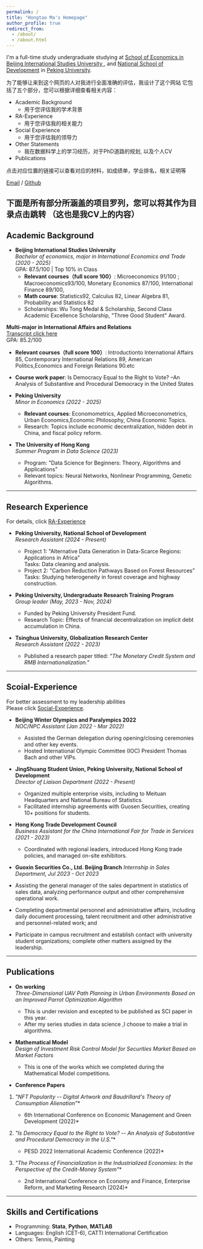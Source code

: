 ```yaml
---
permalink: /
title: "Hongtao Ma's Homepage"
author_profile: true
redirect_from: 
  - /about/
  - /about.html
---
```


I'm a full-time study undergraduate studying at [School of Economics in Beijing International Studies University ](https://en.bisu.edu.cn/), and [National School of Development](https://en.nsd.pku.edu.cn/) in [Peking University](https://www.pku.edu.cn/). 

为了能够让来到这个网页的人对我进行全面准确的评估，我设计了这个网站
它包括了五个部分，您可以根据详细查看相关内容：
 - Academic Background
   - 用于您评估我的学术背景
 - RA-Experience
   - 用于您评估我的相关能力
 - Social Experience
   - 用于您评估我的领导力
 - Other Statements
   - 我在数据科学上的学习经历，对于PhD道路的规划, 以及个人CV
 - Publications

点击对应位置的链接可以查看对应的材料，如成绩单，学业排名，相关证明等

[Email](mailto:2200935143@stu.pku.edu.cn) / [Github](https://github.com/hongtao021022) 

下面是所有部分所涵盖的项目罗列，您可以将其作为目录点击跳转
（这也是我CV上的内容）
---

## Academic Background

- **Beijing International Studies University**  
  *Bachelor of economics, major in International Economics and Trade (2020 - 2025)*  
  GPA: 87.5/100 | Top 10% in Class  
  - __Relevant courses（full score 100）__: Microeconomics 91/100 ; Macroeconomics93/100, Monetary Economics 87/100, International Finance 89/100,   
  - __Math course__: Statistics92, Calculus 82, Linear Algebra 81, Probability and Statistics 82 
  - Scholarships: Wu Tong Medal & Scholarship, Second Class Academic Excellence Scholarship, "Three Good Student" Award.

**Multi-major in International Affairs and Relations**  
  [Transcript click here](../files/04-BISU-Multi-major-transcript.pdf)
  <br/>GPA: 85.2/100 
  - __Relevant courses（full score 100）__: Introductionto International Affairs 85, Contemporary International Relations 89, American Politics,Economics and Foreign Relations 90.etc
  - __Course work paper__: Is Democracy Equal to the Right to Vote? –An Analysis of Substantive and Procedural Democracy in the United States

- **Peking University**  
  *Minor in Economics (2022 - 2025)*  
  - __Relevant courses__: Economometrics, Applied Microeconometrics, Urban Economics,Economic Philosophy, China Economic Topics.  
  - Research: Topics include economic decentralization, hidden debt in China, and fiscal policy reform.  

- **The University of Hong Kong**  
  *Summer Program in Data Science (2023)*  
  - Program: "Data Science for Beginners: Theory, Algorithms and Applications"  
  - Relevant topics: Neural Networks, Nonlinear Programming, Genetic Algorithms.

---

## Research Experience
For details, click [RA-Experience](https://hongtao021022.github.io/talks/)

- **Peking University, National School of Development**  
  *Research Assistant (2024 - Present)*  
  - Project 1: "Alternative Data Generation in Data-Scarce Regions: Applications in Africa"  
    Tasks: Data cleaning and analysis.  
  - Project 2: "Carbon Reduction Pathways Based on Forest Resources"  
    Tasks: Studying heterogeneity in forest coverage and highway construction.

- **Peking University, Undergraduate Research Training Program**  
  *Group leader (May, 2023 - Nov, 2024)*  
  - Funded by Peking University President Fund.  
  - Research Topic: Effects of financial decentralization on implicit debt accumulation in China.  

- **Tsinghua University, Globalization Research Center**  
  *Research Assistant (2022 - 2023)*  
  - Published a research paper titled: *"The Monetary Credit System and RMB Internationalization."*  

---

## Scoial-Experience
For better assessment to my leadership abilities<br/>
Please click [Social-Experience](https://hongtao021022.github.io/portfolio/).

- **Beijing Winter Olympics and Paralympics 2022**  
  *NOC/NPC Assistant (Jan 2022 - Mar 2022)*  
  - Assisted the German delegation during opening/closing ceremonies and other key events.  
  - Hosted International Olympic Committee (IOC) President Thomas Bach and other VIPs.

- **JingShuang Student Union, Peking University, National School of Development**  
  *Director of Liaison Department (2022 - Present)*  
  - Organized multiple enterprise visits, including to Meituan Headquarters and National Bureau of Statistics.  
  - Facilitated internship agreements with Guosen Securities, creating 10+ positions for students.

- **Hong Kong Trade Development Council**  
  *Business Assistant for the China International Fair for Trade in Services (2021 - 2023)*  
  - Coordinated with regional leaders, introduced Hong Kong trade policies, and managed on-site exhibitors.

- **Guoxin Securities Co., Ltd. Beijing Branch**
  *Internship in Sales Department, Jul 2023 - Oct 2023*
 - Assisting the general manager of the sales department in statistics of sales data, analyzing performance output and other comprehensive operational work.
 - Completing departmental personnel and administrative affairs, including daily document processing, talent recruitment and other administrative and personnel-related work; and
 - Participate in campus recruitment and establish contact with university student organizations; complete other matters assigned by the leadership.

---

## Publications

- **On working**  
  *Three-Dimensional UAV Path Planning in Urban Environments Based on an Improved Parrot Optimization Algorithm*  
  - This is under revision and excepted to be published as SCI paper in this year.  
  - After my series studies in data science ,I choose to make a trial in algorithms.

- **Mathematical Model**  
  *Design of Investment Risk Control Model for Securities Market Based on Market Factors*  
  - This is one of the works which we completed during the Mathematical Model competitions.  

- **Conference Papers**  
1. *"NFT Popularity -- Digital Artwork and Baudrillard's Theory of Consumption Alienation"**  
   - 6th International Conference on Economic Management and Green Development (2022)*  

2. *"Is Democracy Equal to the Right to Vote? -- An Analysis of Substantive and Procedural Democracy in the U.S."**  
   - PESD 2022 International Academic Conference (2022)*  

3. *"The Process of Financialization in the Industrialized Economies: In the Perspective of the Credit-Money System"**  
   - 2nd International Conference on Economy and Finance, Enterprise Reform, and Marketing Research (2024)*  

---

## Skills and Certifications

- Programming: **Stata**, **Python**, **MATLAB**  
- Languages: English (CET-6), CATTI International Certification  
- Others: Tennis, Painting  


